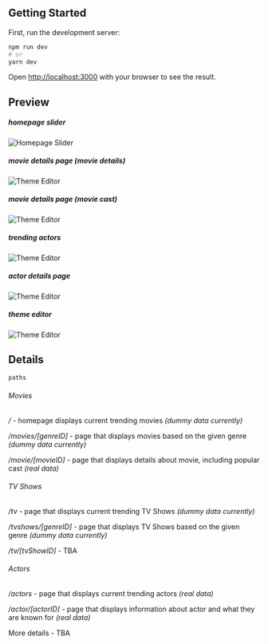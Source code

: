 ## Getting Started

First, run the development server:

```bash
npm run dev
# or
yarn dev
```

Open [http://localhost:3000](http://localhost:3000) with your browser to see the result.


## Preview

##### homepage slider
![Homepage Slider](https://i.imgur.com/Jg6GM44.gif)

##### movie details page (movie details)
![Theme Editor](https://i.imgur.com/hXYcvI9.png)

##### movie details page (movie cast)
![Theme Editor](https://i.imgur.com/MhmrLOS.png)

##### trending actors
![Theme Editor](https://i.imgur.com/74K3pHm.png)

##### actor details page
![Theme Editor](https://i.imgur.com/6oeyiCW.png)

##### theme editor
![Theme Editor](https://i.imgur.com/kTmLds9.gif)


## Details

`paths`
###### Movies
*/* - homepage displays current trending movies *(dummy data currently)*

*/movies/[genreID]* - page that displays movies based on the given genre *(dummy data currently)*

*/movie/[movieID]* - page that displays details about movie, including popular cast *(real data)*

###### TV Shows
*/tv* - page that displays current trending TV Shows *(dummy data currently)*

*/tvshows/[genreID]* - page that displays TV Shows based on the given genre *(dummy data currently)*

*/tv/[tvShowID]* - TBA

###### Actors
*/actors* - page that displays current trending actors *(real data)*

*/actor/[actorID]* - page that displays information about actor and what they are known for *(real data)*

More details - TBA